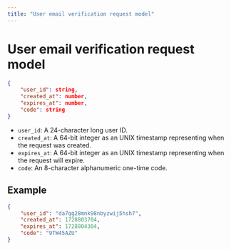 ```yaml
---
title: "User email verification request model"
---
```


# User email verification request model

```json
{
    "user_id": string,
    "created_at": number,
    "expires_at": number,
    "code": string
}
```

- `user_id`: A 24-character long user ID.
- `created_at`: A 64-bit integer as an UNIX timestamp representing when the request was created.
- `expires_at`: A 64-bit integer as an UNIX timestamp representing when the request will expire.
- `code`: An 8-character alphanumeric one-time code.

## Example

```json
{
    "user_id": "da7qg28mnk98nbyzwij5hsh7",
    "created_at": 1728803704,
    "expires_at": 1728804304,
    "code": "9TW45AZU"
}
```
